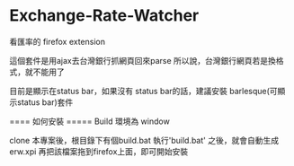 Exchange-Rate-Watcher
=====================
看匯率的 firefox extension

這個套件是用ajax去台灣銀行抓網頁回來parse
所以說，台灣銀行網頁若是換格式，就不能用了 

目前是顯示在status bar，如果沒有 status bar的話，建議安裝 barlesque(可顯示status bar)套件


==== 如何安裝 =====
Build 環境為 window

clone 本專案後，根目錄下有個build.bat
執行'build.bat' 之後，就會自動生成 erw.xpi
再把該檔案拖到firefox上面，即可開始安裝
